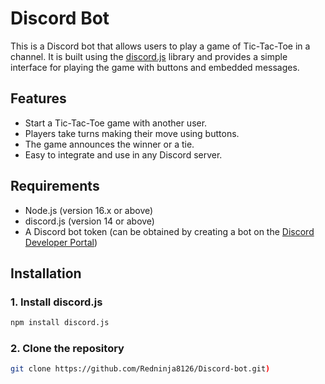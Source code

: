 # Discord Bot

This is a Discord bot that allows users to play a game of Tic-Tac-Toe in a channel. It is built using the [discord.js](https://discord.js.org) library and provides a simple interface for playing the game with buttons and embedded messages.

## Features
- Start a Tic-Tac-Toe game with another user.
- Players take turns making their move using buttons.
- The game announces the winner or a tie.
- Easy to integrate and use in any Discord server.

## Requirements
- Node.js (version 16.x or above)
- discord.js (version 14 or above)
- A Discord bot token (can be obtained by creating a bot on the [Discord Developer Portal](https://discord.com/developers/applications))

## Installation

### 1. Install discord.js
```bash
npm install discord.js
```

### 2. Clone the repository
```bash
git clone https://github.com/Redninja8126/Discord-bot.git)
